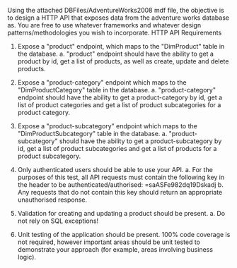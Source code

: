 Using the attached DBFiles/AdventureWorks2008 mdf file, the objective is to design a HTTP API that exposes data from the adventure works database as.
You are free to use whatever frameworks and whatever design patterns/methodologies you wish to incorporate. 
HTTP API Requirements
1.	Expose a "product" endpoint, which maps to the "DimProduct" table in the database.
    a. "product" endpoint should have the ability to get a product by id, get a list of products, as well as create, update and delete products.

2.	Expose a "product-category" endpoint which maps to the "DimProductCategory" table in the database.
    a. "product-category" endpoint should have the ability to get a product-category by id, get a list of product categories and get a list of product subcategories for a product category.

3.	Expose a "product-subcategory" endpoint which maps to the "DimProductSubcategory" table in the database.
    a. "product-subcategory" should have the ability to get a product-subcategory by id, get a list of product subcategories and get a list of products for a product subcategory.

4.	Only authenticated users should be able to use your API. 
    a. For the purposes of this test, all API requests must contain the following key in the header to be authenticated/authorised: =saASFe982dq19Dskadj
    b. Any requests that do not contain this key should return an appropriate unauthorised response.

5.	Validation for creating and updating a product should be present.
    a. Do not rely on SQL exceptions!

6.	Unit testing of the application should be present.  100% code coverage is not required, however important areas should be unit tested to demonstrate your approach (for example, areas involving business logic).


